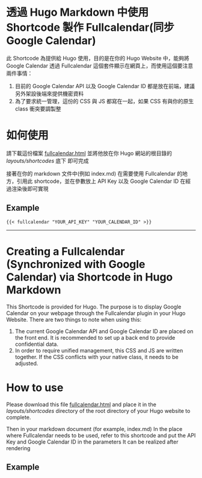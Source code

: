 # 透過 Hugo Markdown 中使用 Shortcode 製作 Fullcalendar(同步 Google Calendar)

此 Shortcode 為提供給 Hugo 使用，目的是在你的 Hugo Website 中，能夠將 Google Calendar 透過 Fullcalendar 這個套件顯示在網頁上，而使用這個要注意兩件事情：

1. 目前的 Google Calendar API 以及 Google Calendar ID 都是放在前端，建議另外架設後端來提供機密資料
2. 為了要求統一管理，這份的 CSS 與 JS 都寫在一起，如果 CSS 有與你的原生 class 衝突要調製整

# 如何使用
請下載這份檔案 [fullcalendar.html](https://github.com/yoyoshenTW/hugo-shortcode-fullcalendar/blob/main/layouts/shortcodes/fullcalendar.html)
並將他放在你 Hugo 網站的根目錄的 *layouts/shortcodes* 底下
即可完成

接著在你的 markdown 文件中(例如 index.md)
在需要使用 Fullcalendar 的地方，引用此 shortcode，並在參數放上 API Key 以及 Google Calendar ID
在經過渲染後即可實現

## Example
```
{{< fullcalendar "YOUR_API_KEY" "YOUR_CALENDAR_ID" >}}
```
<hr/>

# Creating a Fullcalendar (Synchronized with Google Calendar) via Shortcode in Hugo Markdown

This Shortcode is provided for Hugo. The purpose is to display Google Calendar on your webpage through the Fullcalendar plugin in your Hugo Website. There are two things to note when using this:

1.  The current Google Calendar API and Google Calendar ID are placed on the front end. It is recommended to set up a back end to provide confidential data.
2.  In order to require unified management, this CSS and JS are written together. If the CSS conflicts with your native class, it needs to be adjusted.

# How to use

Please download this file [fullcalendar.html](https://github.com/yoyoshenTW/hugo-shortcode-fullcalendar/blob/main/layouts/shortcodes/fullcalendar.html)
and place it in the *layouts/shortcodes* directory of the root directory of your Hugo website
to complete.

Then in your markdown document (for example, index.md)
In the place where Fullcalendar needs to be used, refer to this shortcode and put the API Key and Google Calendar ID in the parameters
It can be realized after rendering

## Example

